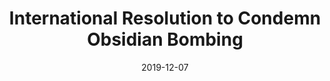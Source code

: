 ---
layout: pdf
title: International Resolution to Condemn Obsidian Bombing
date: 2019-12-07
file: treaty.pdf
---